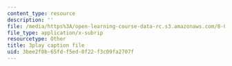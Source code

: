 ```yaml
---
content_type: resource
description: ''
file: /media/https%3A/open-learning-course-data-rc.s3.amazonaws.com/8-06-quantum-physics-iii-spring-2018/3bee2f0b65fdf5ed0f22f3c09fa2707f_0AM6arPSszI.srt
file_type: application/x-subrip
resourcetype: Other
title: 3play caption file
uid: 3bee2f0b-65fd-f5ed-0f22-f3c09fa2707f
---
```

